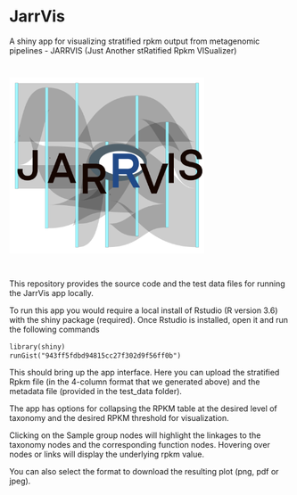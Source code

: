 # JarrVis
A shiny app for visualizing stratified rpkm output from metagenomic pipelines - JARRVIS (Just Another stRatified Rpkm VISualizer)

#  <p align="center">  
#    <img src="jarrvis_logo.tiff" width="350" title="Just Another stRatified Rpkm VISualizer">  
#  </p>  

This repository provides the source code and the test data files for running the JarrVis app locally.

To run this app you would require a local install of Rstudio (R version 3.6) with the shiny package (required). Once Rstudio is installed, open it and run the following commands
```
library(shiny)
runGist("943ff5fdbd94815cc27f302d9f56ff0b")
```
This should bring up the app interface. Here you can upload the stratified Rpkm file (in the 4-column format that we generated above) and the metadata file (provided in the test_data folder).

The app has options for collapsing the RPKM table at the desired level of taxonomy and the desired RPKM threshold for visualization.

Clicking on the Sample group nodes will highlight the linkages to the taxonomy nodes and the corresponding function nodes. Hovering over nodes or links will display the underlying rpkm value.

You can also select the format to download the resulting plot (png, pdf or jpeg).
